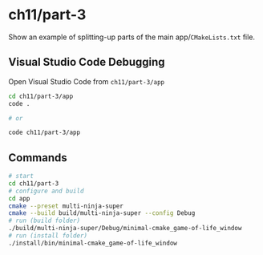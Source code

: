 # ch11/part-3

Show an example of splitting-up parts of the main app/`CMakeLists.txt` file.

## Visual Studio Code Debugging

Open Visual Studio Code from `ch11/part-3/app`

```bash
cd ch11/part-3/app
code .

# or

code ch11/part-3/app
```

## Commands

```bash
# start
cd ch11/part-3
# configure and build
cd app
cmake --preset multi-ninja-super
cmake --build build/multi-ninja-super --config Debug
# run (build folder)
./build/multi-ninja-super/Debug/minimal-cmake_game-of-life_window
# run (install folder)
./install/bin/minimal-cmake_game-of-life_window
```
